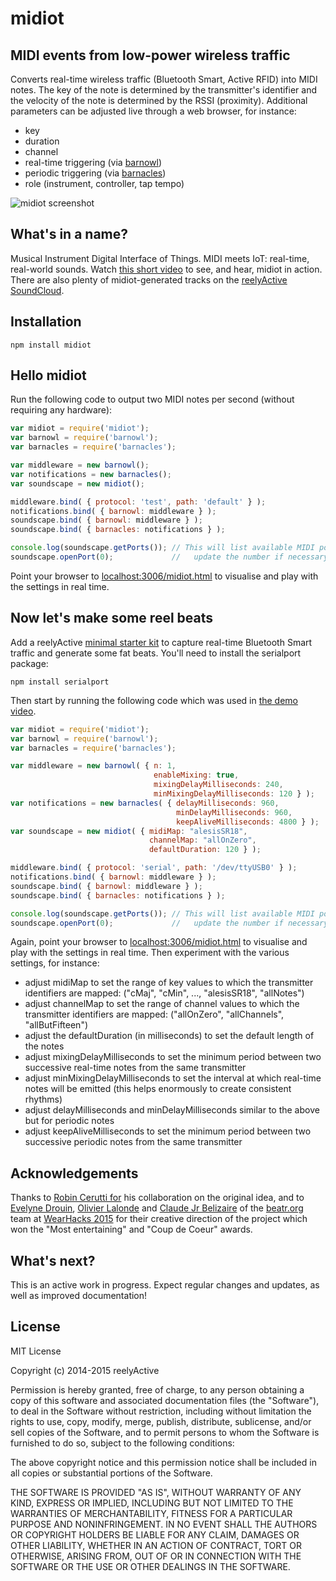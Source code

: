 midiot
======


MIDI events from low-power wireless traffic
-------------------------------------------

Converts real-time wireless traffic (Bluetooth Smart, Active RFID) into MIDI notes.  The key of the note is determined by the transmitter's identifier and the velocity of the note is determined by the RSSI (proximity).  Additional parameters can be adjusted live through a web browser, for instance:
- key
- duration
- channel
- real-time triggering (via [barnowl](https://www.npmjs.com/package/barnowl))
- periodic triggering (via [barnacles](https://www.npmjs.com/package/barnacles))
- role (instrument, controller, tap tempo)

![midiot screenshot](http://reelyactive.com/images/midiot-screenshot.png)


What's in a name?
-----------------

Musical Instrument Digital Interface of Things.  MIDI meets IoT: real-time, real-world sounds.  Watch [this short video](https://www.youtube.com/watch?v=CUhbfyi2ab4) to see, and hear, midiot in action.  There are also plenty of midiot-generated tracks on the [reelyActive SoundCloud](https://soundcloud.com/reelyactive).


Installation
------------

    npm install midiot


Hello midiot
------------

Run the following code to output two MIDI notes per second (without requiring any hardware):

```javascript
var midiot = require('midiot');
var barnowl = require('barnowl');
var barnacles = require('barnacles');

var middleware = new barnowl();
var notifications = new barnacles();
var soundscape = new midiot();

middleware.bind( { protocol: 'test', path: 'default' } );
notifications.bind( { barnowl: middleware } );
soundscape.bind( { barnowl: middleware } );
soundscape.bind( { barnacles: notifications } );

console.log(soundscape.getPorts()); // This will list available MIDI ports,
soundscape.openPort(0);             //   update the number if necessary
```

Point your browser to [localhost:3006/midiot.html](http://localhost:3006/midiot.html) to visualise and play with the settings in real time.


Now let's make some reel beats
------------------------------

Add a reelyActive [minimal starter kit](http://shop.reelyactive.com/products/starterkit-min) to capture real-time Bluetooth Smart traffic and generate some fat beats.  You'll need to install the serialport package:

    npm install serialport

Then start by running the following code which was used in [the demo video](https://www.youtube.com/watch?v=CUhbfyi2ab4).

```javascript
var midiot = require('midiot');
var barnowl = require('barnowl');
var barnacles = require('barnacles');

var middleware = new barnowl( { n: 1,
                                enableMixing: true,
                                mixingDelayMilliseconds: 240,
                                minMixingDelayMilliseconds: 120 } );
var notifications = new barnacles( { delayMilliseconds: 960,
                                     minDelayMilliseconds: 960,
                                     keepAliveMilliseconds: 4800 } );
var soundscape = new midiot( { midiMap: "alesisSR18",
                               channelMap: "allOnZero",
                               defaultDuration: 120 } );

middleware.bind( { protocol: 'serial', path: '/dev/ttyUSB0' } );
notifications.bind( { barnowl: middleware } );
soundscape.bind( { barnowl: middleware } );
soundscape.bind( { barnacles: notifications } );

console.log(soundscape.getPorts()); // This will list available MIDI ports,
soundscape.openPort(0);             //   update the number if necessary
```

Again, point your browser to [localhost:3006/midiot.html](http://localhost:3006/midiot.html) to visualise and play with the settings in real time.  Then experiment with the various settings, for instance:
- adjust midiMap to set the range of key values to which the transmitter identifiers are mapped: ("cMaj", "cMin", ..., "alesisSR18", "allNotes")
- adjust channelMap to set the range of channel values to which the transmitter identifiers are mapped: ("allOnZero", "allChannels", "allButFifteen")
- adjust the defaultDuration (in milliseconds) to set the default length of the notes
- adjust mixingDelayMilliseconds to set the minimum period between two successive real-time notes from the same transmitter
- adjust minMixingDelayMilliseconds to set the interval at which real-time notes will be emitted (this helps enormously to create consistent rhythms)
- adjust delayMilliseconds and minDelayMilliseconds similar to the above but for periodic notes
- adjust keepAliveMilliseconds to set the minimum period between two successive periodic notes from the same transmitter


Acknowledgements
----------------

Thanks to [Robin Cerutti for](http://robincerutti.com/#/profile) his collaboration on the original idea, and to [Evelyne Drouin](http://djmini.com/), [Olivier Lalonde](http://musicmotion.technology/about/) and [Claude Jr Belizaire](http://humanlevel.io/founder/) of the [beatr.org](http://beatr.org) team at [WearHacks 2015](https://montreal.wearhacks.com) for their creative direction of the project which won the "Most entertaining" and "Coup de Coeur" awards.


What's next?
------------

This is an active work in progress.  Expect regular changes and updates, as well as improved documentation!


License
-------

MIT License

Copyright (c) 2014-2015 reelyActive

Permission is hereby granted, free of charge, to any person obtaining a copy of this software and associated documentation files (the "Software"), to deal in the Software without restriction, including without limitation the rights to use, copy, modify, merge, publish, distribute, sublicense, and/or sell copies of the Software, and to permit persons to whom the Software is furnished to do so, subject to the following conditions:

The above copyright notice and this permission notice shall be included in all copies or substantial portions of the Software.

THE SOFTWARE IS PROVIDED "AS IS", WITHOUT WARRANTY OF ANY KIND, EXPRESS OR 
IMPLIED, INCLUDING BUT NOT LIMITED TO THE WARRANTIES OF MERCHANTABILITY, 
FITNESS FOR A PARTICULAR PURPOSE AND NONINFRINGEMENT. IN NO EVENT SHALL THE 
AUTHORS OR COPYRIGHT HOLDERS BE LIABLE FOR ANY CLAIM, DAMAGES OR OTHER 
LIABILITY, WHETHER IN AN ACTION OF CONTRACT, TORT OR OTHERWISE, ARISING FROM, 
OUT OF OR IN CONNECTION WITH THE SOFTWARE OR THE USE OR OTHER DEALINGS IN 
THE SOFTWARE.
